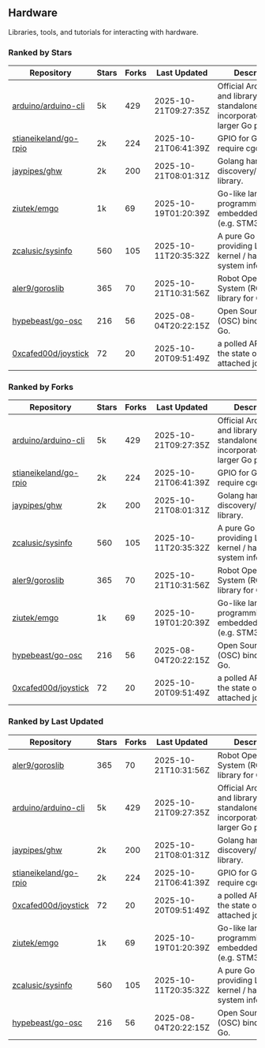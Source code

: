 ## Hardware

Libraries, tools, and tutorials for interacting with hardware.

### Ranked by Stars

| Repository | Stars | Forks | Last Updated | Description | 
|------------|-------|-------|--------------|-------------|
| [arduino/arduino-cli](https://github.com/arduino/arduino-cli) | 5k | 429 | 2025-10-21T09:27:35Z |  Official Arduino CLI and library. Can run standalone, or be incorporated into larger Go projects. |
| [stianeikeland/go-rpio](https://github.com/stianeikeland/go-rpio) | 2k | 224 | 2025-10-21T06:41:39Z |  GPIO for Go, doesn't require cgo. |
| [jaypipes/ghw](https://github.com/jaypipes/ghw) | 2k | 200 | 2025-10-21T08:01:31Z |  Golang hardware discovery/inspection library. |
| [ziutek/emgo](https://github.com/ziutek/emgo) | 1k | 69 | 2025-10-19T01:20:39Z |  Go-like language for programming embedded systems (e.g. STM32 MCU). |
| [zcalusic/sysinfo](https://github.com/zcalusic/sysinfo) | 560 | 105 | 2025-10-11T20:35:32Z |  A pure Go library providing Linux OS / kernel / hardware system information. |
| [aler9/goroslib](https://github.com/aler9/goroslib) | 365 | 70 | 2025-10-21T10:31:56Z |  Robot Operating System (ROS) library for Go. |
| [hypebeast/go-osc](https://github.com/hypebeast/go-osc) | 216 | 56 | 2025-08-04T20:22:15Z |  Open Sound Control (OSC) bindings for Go. |
| [0xcafed00d/joystick](https://github.com/0xcafed00d/joystick) | 72 | 20 | 2025-10-20T09:51:49Z |  a polled API to read the state of an attached joystick. |

### Ranked by Forks

| Repository | Stars | Forks | Last Updated | Description | 
|------------|-------|-------|--------------|-------------|
| [arduino/arduino-cli](https://github.com/arduino/arduino-cli) | 5k | 429 | 2025-10-21T09:27:35Z |  Official Arduino CLI and library. Can run standalone, or be incorporated into larger Go projects. |
| [stianeikeland/go-rpio](https://github.com/stianeikeland/go-rpio) | 2k | 224 | 2025-10-21T06:41:39Z |  GPIO for Go, doesn't require cgo. |
| [jaypipes/ghw](https://github.com/jaypipes/ghw) | 2k | 200 | 2025-10-21T08:01:31Z |  Golang hardware discovery/inspection library. |
| [zcalusic/sysinfo](https://github.com/zcalusic/sysinfo) | 560 | 105 | 2025-10-11T20:35:32Z |  A pure Go library providing Linux OS / kernel / hardware system information. |
| [aler9/goroslib](https://github.com/aler9/goroslib) | 365 | 70 | 2025-10-21T10:31:56Z |  Robot Operating System (ROS) library for Go. |
| [ziutek/emgo](https://github.com/ziutek/emgo) | 1k | 69 | 2025-10-19T01:20:39Z |  Go-like language for programming embedded systems (e.g. STM32 MCU). |
| [hypebeast/go-osc](https://github.com/hypebeast/go-osc) | 216 | 56 | 2025-08-04T20:22:15Z |  Open Sound Control (OSC) bindings for Go. |
| [0xcafed00d/joystick](https://github.com/0xcafed00d/joystick) | 72 | 20 | 2025-10-20T09:51:49Z |  a polled API to read the state of an attached joystick. |

### Ranked by Last Updated

| Repository | Stars | Forks | Last Updated | Description | 
|------------|-------|-------|--------------|-------------|
| [aler9/goroslib](https://github.com/aler9/goroslib) | 365 | 70 | 2025-10-21T10:31:56Z |  Robot Operating System (ROS) library for Go. |
| [arduino/arduino-cli](https://github.com/arduino/arduino-cli) | 5k | 429 | 2025-10-21T09:27:35Z |  Official Arduino CLI and library. Can run standalone, or be incorporated into larger Go projects. |
| [jaypipes/ghw](https://github.com/jaypipes/ghw) | 2k | 200 | 2025-10-21T08:01:31Z |  Golang hardware discovery/inspection library. |
| [stianeikeland/go-rpio](https://github.com/stianeikeland/go-rpio) | 2k | 224 | 2025-10-21T06:41:39Z |  GPIO for Go, doesn't require cgo. |
| [0xcafed00d/joystick](https://github.com/0xcafed00d/joystick) | 72 | 20 | 2025-10-20T09:51:49Z |  a polled API to read the state of an attached joystick. |
| [ziutek/emgo](https://github.com/ziutek/emgo) | 1k | 69 | 2025-10-19T01:20:39Z |  Go-like language for programming embedded systems (e.g. STM32 MCU). |
| [zcalusic/sysinfo](https://github.com/zcalusic/sysinfo) | 560 | 105 | 2025-10-11T20:35:32Z |  A pure Go library providing Linux OS / kernel / hardware system information. |
| [hypebeast/go-osc](https://github.com/hypebeast/go-osc) | 216 | 56 | 2025-08-04T20:22:15Z |  Open Sound Control (OSC) bindings for Go. |

